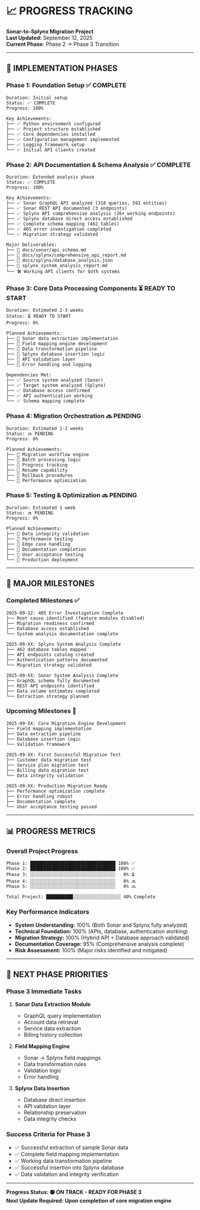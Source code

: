 # 📈 PROGRESS TRACKING
**Sonar-to-Splynx Migration Project**  
**Last Updated:** September 12, 2025  
**Current Phase:** Phase 2 → Phase 3 Transition

---

## 🎯 **IMPLEMENTATION PHASES**

### **Phase 1: Foundation Setup** ✅ COMPLETE
```
Duration: Initial setup
Status: ✅ COMPLETE
Progress: 100%

Key Achievements:
├── ✅ Python environment configured
├── ✅ Project structure established  
├── ✅ Core dependencies installed
├── ✅ Configuration management implemented
├── ✅ Logging framework setup
└── ✅ Initial API clients created
```

### **Phase 2: API Documentation & Schema Analysis** ✅ COMPLETE
```
Duration: Extended analysis phase
Status: ✅ COMPLETE  
Progress: 100%

Key Achievements:
├── ✅ Sonar GraphQL API analyzed (318 queries, 591 entities)
├── ✅ Sonar REST API documented (3 endpoints)
├── ✅ Splynx API comprehensive analysis (26+ working endpoints)
├── ✅ Splynx database direct access established
├── ✅ Complete schema mapping (462 tables)
├── ✅ 405 error investigation completed
└── ✅ Migration strategy validated

Major Deliverables:
├── 📄 docs/sonar/api_schema.md
├── 📄 docs/splynx/comprehensive_api_report.md
├── 📄 docs/splynx/database_analysis.json
├── 📄 splynx_system_analysis_report.md
└── 🛠️ Working API clients for both systems
```

### **Phase 3: Core Data Processing Components** ⏳ READY TO START
```
Duration: Estimated 2-3 weeks
Status: ⏳ READY TO START
Progress: 0%

Planned Achievements:
├── 🔄 Sonar data extraction implementation
├── 🔄 Field mapping engine development
├── 🔄 Data transformation pipeline
├── 🔄 Splynx database insertion logic
├── 🔄 API validation layer
└── 🔄 Error handling and logging

Dependencies Met:
├── ✅ Source system analyzed (Sonar)
├── ✅ Target system analyzed (Splynx)
├── ✅ Database access confirmed
├── ✅ API authentication working
└── ✅ Schema mapping complete
```

### **Phase 4: Migration Orchestration** 🔜 PENDING
```
Duration: Estimated 1-2 weeks
Status: 🔜 PENDING
Progress: 0%

Planned Achievements:
├── 🔄 Migration workflow engine
├── 🔄 Batch processing logic
├── 🔄 Progress tracking
├── 🔄 Resume capability
├── 🔄 Rollback procedures
└── 🔄 Performance optimization
```

### **Phase 5: Testing & Optimization** 🔜 PENDING
```
Duration: Estimated 1 week
Status: 🔜 PENDING
Progress: 0%

Planned Achievements:
├── 🔄 Data integrity validation
├── 🔄 Performance testing
├── 🔄 Edge case handling
├── 🔄 Documentation completion
├── 🔄 User acceptance testing
└── 🔄 Production deployment
```

---

## 🚀 **MAJOR MILESTONES**

### **Completed Milestones** ✅
```
2025-09-12: 405 Error Investigation Complete
├── Root cause identified (feature modules disabled)
├── Migration readiness confirmed
├── Database access established
└── System analysis documentation complete

2025-09-XX: Splynx System Analysis Complete
├── 462 database tables mapped
├── API endpoints catalog created
├── Authentication patterns documented
└── Migration strategy validated

2025-09-XX: Sonar System Analysis Complete
├── GraphQL schema fully documented
├── REST API endpoints identified
├── Data volume estimates completed
└── Extraction strategy planned
```

### **Upcoming Milestones** 🎯
```
2025-09-XX: Core Migration Engine Development
├── Field mapping implementation
├── Data extraction pipeline
├── Database insertion logic
└── Validation framework

2025-09-XX: First Successful Migration Test
├── Customer data migration test
├── Service plan migration test
├── Billing data migration test
└── Data integrity validation

2025-09-XX: Production Migration Ready
├── Performance optimization complete
├── Error handling robust
├── Documentation complete
└── User acceptance testing passed
```

---

## 📊 **PROGRESS METRICS**

### **Overall Project Progress**
```
Phase 1: ████████████████████████████████ 100% ✅
Phase 2: ████████████████████████████████ 100% ✅
Phase 3: ░░░░░░░░░░░░░░░░░░░░░░░░░░░░░░░░   0% ⏳
Phase 4: ░░░░░░░░░░░░░░░░░░░░░░░░░░░░░░░░   0% 🔜
Phase 5: ░░░░░░░░░░░░░░░░░░░░░░░░░░░░░░░░   0% 🔜

Total Project: ██████████░░░░░░░░░░░░░░░░░░ 40% Complete
```

### **Key Performance Indicators**
- **System Understanding:** 100% (Both Sonar and Splynx fully analyzed)
- **Technical Foundation:** 100% (APIs, database, authentication working)
- **Migration Strategy:** 100% (Hybrid API + Database approach validated)
- **Documentation Coverage:** 95% (Comprehensive analysis complete)
- **Risk Assessment:** 100% (Major risks identified and mitigated)

---

## 🎯 **NEXT PHASE PRIORITIES**

### **Phase 3 Immediate Tasks**
1. **Sonar Data Extraction Module**
   - GraphQL query implementation
   - Account data retrieval
   - Service data extraction
   - Billing history collection

2. **Field Mapping Engine**
   - Sonar → Splynx field mappings
   - Data transformation rules
   - Validation logic
   - Error handling

3. **Splynx Data Insertion**
   - Database direct insertion
   - API validation layer
   - Relationship preservation
   - Data integrity checks

### **Success Criteria for Phase 3**
- ✅ Successful extraction of sample Sonar data
- ✅ Complete field mapping implementation
- ✅ Working data transformation pipeline
- ✅ Successful insertion into Splynx database
- ✅ Data validation and integrity verification

---

**Progress Status: 🟢 ON TRACK - READY FOR PHASE 3**  
**Next Update Required: Upon completion of core migration engine**
